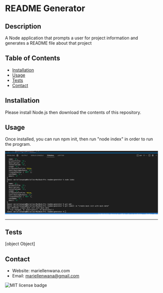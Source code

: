 
# README Generator

## Description 
 A Node application that prompts a user for project information and generates a README file about that project

## Table of Contents
 - [Installation](#installation)
 - [Usage](#usage)
 - [Tests](#tests)
 - [Contact](#contact)

## Installation 
 Please install Node.js then download the contents of this repository.

## Usage 
 Once installed, you can run npm init, then run "node index"  in order to run the program.
 
 ![screen shot of README Generator](/assets/images/screenshot.png)





---



## Tests 
 [object Object]

## Contact
 - Website: mariellenwana.com
 - Email: mariellenwana@gmail.com

 
 ![MIT license badge](https://img.shields.io/badge/license-mit-blue)

